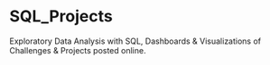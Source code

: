# SQL_Projects

Exploratory Data Analysis with SQL, Dashboards & Visualizations of Challenges & Projects posted online.
